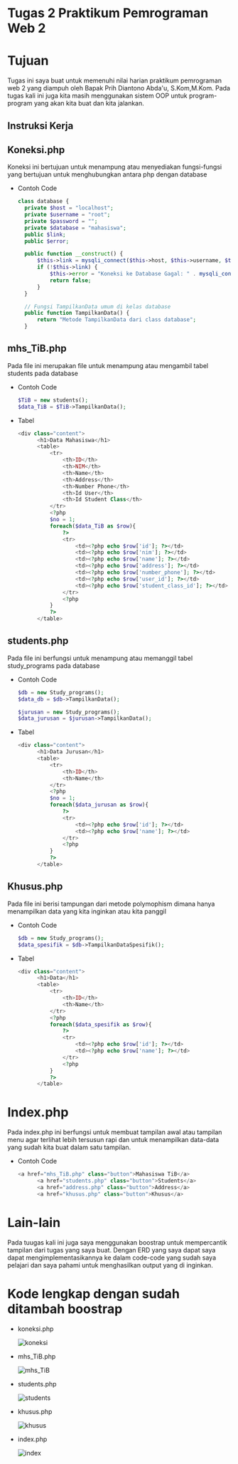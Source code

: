 # Tugas 2 Praktikum Pemrograman Web 2
# Tujuan
Tugas ini saya buat untuk memenuhi nilai harian praktikum pemrograman web 2 yang diampuh oleh Bapak Prih Diantono Abda'u, S.Kom,M.Kom. Pada tugas kali ini juga kita masih menggunakan sistem OOP untuk program-program yang akan kita buat dan kita jalankan.
## Instruksi Kerja
## Koneksi.php
Koneksi ini bertujuan untuk menampung atau menyediakan fungsi-fungsi yang bertujuan untuk menghubungkan antara php dengan database
- Contoh Code
  ```php
  class database {
    private $host = "localhost";
    private $username = "root";
    private $password = "";
    private $database = "mahasiswa";
    public $link;
    public $error;

    public function __construct() {
        $this->link = mysqli_connect($this->host, $this->username, $this->password, $this->database);
        if (!$this->link) {
            $this->error = "Koneksi ke Database Gagal: " . mysqli_connect_error();
            return false;
        }
    }

    // Fungsi TampilkanData umum di kelas database
    public function TampilkanData() {
        return "Metode TampilkanData dari class database";
    }
  ```
## mhs_TiB.php
Pada file ini merupakan file untuk menampung atau mengambil tabel students pada database
- Contoh Code
  ```php
  $TiB = new students();
  $data_TiB = $TiB->TampilkanData();
  ```
- Tabel
  ```php
  <div class="content">
        <h1>Data Mahasiswa</h1>
        <table>
            <tr>
                <th>ID</th>
                <th>NIM</th>
                <th>Name</th>
                <th>Address</th>
                <th>Number Phone</th>
                <th>Id User</th>
                <th>Id Student Class</th>
            </tr>
            <?php 
            $no = 1;
            foreach($data_TiB as $row){
                ?>
                <tr>
                    <td><?php echo $row['id']; ?></td>
                    <td><?php echo $row['nim']; ?></td>
                    <td><?php echo $row['name']; ?></td>
                    <td><?php echo $row['address']; ?></td>
                    <td><?php echo $row['number_phone']; ?></td>
                    <td><?php echo $row['user_id']; ?></td>
                    <td><?php echo $row['student_class_id']; ?></td>
                </tr>
                <?php 
            }
            ?>
        </table>
    ```
## students.php
Pada file ini berfungsi untuk menampung atau memanggil tabel study_programs pada database
- Contoh Code
  ```php
  $db = new Study_programs();
  $data_db = $db->TampilkanData();

  $jurusan = new Study_programs();
  $data_jurusan = $jurusan->TampilkanData();
  ```
- Tabel
  ```php
  <div class="content">
        <h1>Data Jurusan</h1>
        <table>
            <tr>
                <th>ID</th>
                <th>Name</th>
            </tr>
            <?php 
            $no = 1;
            foreach($data_jurusan as $row){
                ?>
                <tr>
                    <td><?php echo $row['id']; ?></td>
                    <td><?php echo $row['name']; ?></td>
                </tr>
                <?php 
            }
            ?>
        </table>
  ```
## Khusus.php
Pada file ini berisi tampungan dari metode polymophism dimana hanya menampilkan data yang kita inginkan atau kita panggil
- Contoh Code
  ```php
  $db = new Study_programs();
  $data_spesifik = $db->TampilkanDataSpesifik();
  ```
- Tabel
  ```php
  <div class="content">
        <h1>Data</h1>
        <table>
            <tr>
                <th>ID</th>
                <th>Name</th>
            </tr>
            <?php 
            foreach($data_spesifik as $row){
                ?>
                <tr>
                    <td><?php echo $row['id']; ?></td>
                    <td><?php echo $row['name']; ?></td>
                </tr>
                <?php 
            }
            ?>
        </table>
  ```
# Index.php
Pada index.php ini berfungsi untuk membuat tampilan awal atau tampilan menu agar terlihat lebih tersusun rapi dan untuk menampilkan data-data yang sudah kita buat dalam satu tampilan.
- Contoh Code
  ```php
  <a href="mhs_TiB.php" class="button">Mahasiswa TiB</a>
        <a href="students.php" class="button">Students</a>
        <a href="address.php" class="button">Address</a>
        <a href="khusus.php" class="button">Khusus</a>
  ```

# Lain-lain
Pada tuugas kali ini juga saya menggunakan boostrap untuk mempercantik tampilan dari tugas yang saya buat. Dengan ERD yang saya dapat saya dapat mengimplementasikannya ke dalam code-code yang sudah saya pelajari dan saya pahami untuk menghasilkan output yang di inginkan.

# Kode lengkap dengan sudah ditambah boostrap
- koneksi.php
  
  ![koneksi](https://github.com/user-attachments/assets/e3de69c3-1ee3-4def-b8d5-67a1c9c49fdc)

- mhs_TiB.php
  
  ![mhs_TiB](https://github.com/user-attachments/assets/3c7936a7-0015-436b-87ed-b121a2ce725c)

- students.php

  ![students](https://github.com/user-attachments/assets/dccd7d05-cac0-4773-8f11-d21c900e4f1d)

- khusus.php

  ![khusus](https://github.com/user-attachments/assets/6f09d415-e572-4233-acf9-8f048d9ecd34)

- index.php

  ![index](https://github.com/user-attachments/assets/a3055dc6-8d20-4fe0-b835-a7cd74a3e72c)

